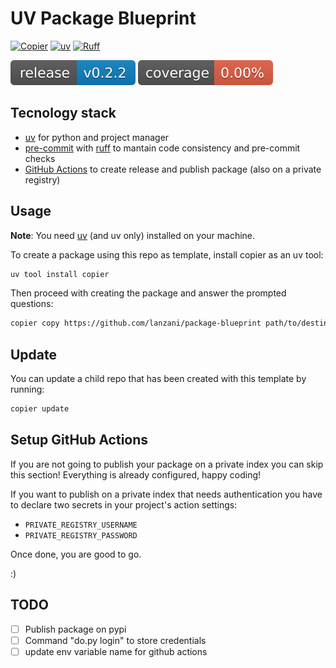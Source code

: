 # UV Package Blueprint

[![Copier](https://img.shields.io/endpoint?url=https://raw.githubusercontent.com/copier-org/copier/master/img/badge/badge-grayscale-border.json)](https://github.com/copier-org/copier)
[![uv](https://img.shields.io/endpoint?url=https://raw.githubusercontent.com/astral-sh/uv/main/assets/badge/v0.json)](https://github.com/astral-sh/uv)
[![Ruff](https://img.shields.io/endpoint?url=https://raw.githubusercontent.com/astral-sh/ruff/main/assets/badge/v2.json)](https://github.com/astral-sh/ruff)

[![GitHub Release](/reports/version-badge.svg?dummy=8484754)]()
[![Coverage Status](/reports/coverage-badge.svg?dummy=8484744)](./reports/coverage/index.html)

## Tecnology stack

- [uv](https://docs.astral.sh/uv/) for python and project manager
- [pre-commit](https://pre-commit.com/) with [ruff](https://docs.astral.sh/ruff/) to mantain code consistency and pre-commit checks
- [GitHub Actions](https://github.com/features/actions) to create release and publish package (also on a private registry)

## Usage

**Note**: You need [uv](https://docs.astral.sh/uv/) (and uv only) installed on your machine.

To create a package using this repo as template, install copier as an uv tool:

```bash
uv tool install copier
```

Then proceed with creating the package and answer the prompted questions:

```bash
copier copy https://github.com/lanzani/package-blueprint path/to/destination
```

## Update

You can update a child repo that has been created with this template by running:

```bash
copier update
```

## Setup GitHub Actions

If you are not going to publish your package on a private index you can skip this section! Everything is already configured, happy coding!

If you want to publish on a private index that needs authentication you have to declare two secrets in your project's action settings:

- `PRIVATE_REGISTRY_USERNAME`
- `PRIVATE_REGISTRY_PASSWORD`

Once done, you are good to go.

:)

## TODO

- [ ] Publish package on pypi
- [ ] Command "do.py login" to store credentials
- [ ] update env variable name for github actions
